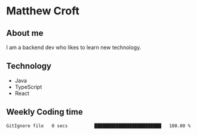 # Matthew Croft

## About me
I am a backend dev who likes to learn new technology. 

## Technology
- Java
- TypeScript
- React

## Weekly Coding time
<!--START_SECTION:waka-->

```txt
GitIgnore file   0 secs          █████████████████████████   100.00 %
```

<!--END_SECTION:waka-->
